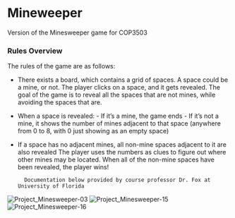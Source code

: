 # Mineweeper
Version of the Minesweeper game for COP3503 

### Rules Overview

The rules of the game are as follows:

- There exists a board, which contains a grid of spaces. A space could be a mine, or not. The player clicks
on a space, and it gets revealed. The goal of the game is to reveal all the spaces that are not mines, while
avoiding the spaces that are.

- When a space is revealed:
      - If it’s a mine, the game ends
      - If it’s not a mine, it shows the number of mines adjacent to that space (anywhere from 0 to 8, with 0 just
      showing as an empty space)
      
- If a space has no adjacent mines, all non-mine spaces adjacent to it are also revealed The
player uses the numbers as clues to figure out where other mines may be located.
When all of the non-mine spaces have been revealed, the player wins!

        Documentation below provided by course professor Dr. Fox at University of Florida
        
![Project_Minesweeper-03](https://user-images.githubusercontent.com/44105687/236574332-d28cb7a4-fe03-46e8-8e5a-17449393e2ea.png)
![Project_Minesweeper-15](https://user-images.githubusercontent.com/44105687/236574474-597dba28-3b35-48a7-9736-6254af3ec2a1.png)
![Project_Minesweeper-16](https://user-images.githubusercontent.com/44105687/236574287-e7c6367b-5f11-4d13-8108-d13889f09367.png)
